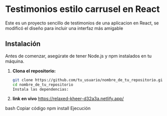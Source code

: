 # Testimonios estilo carrusel en React

Este es un proyecto sencillo de testimonios de una aplicacion en React, se modificó el diseño para incluir una interfaz más amigable

## Instalación

Antes de comenzar, asegúrate de tener Node.js y npm instalados en tu máquina.

1. **Clona el repositorio:**

   ```bash
   git clone https://github.com/tu_usuario/nombre_de_tu_repositorio.git
   cd nombre_de_tu_repositorio
   Instala las dependencias:
   ```

2. **link en vivo**
   https://relaxed-kheer-d32a3a.netlify.app/

bash
Copiar código
npm install
Ejecución
